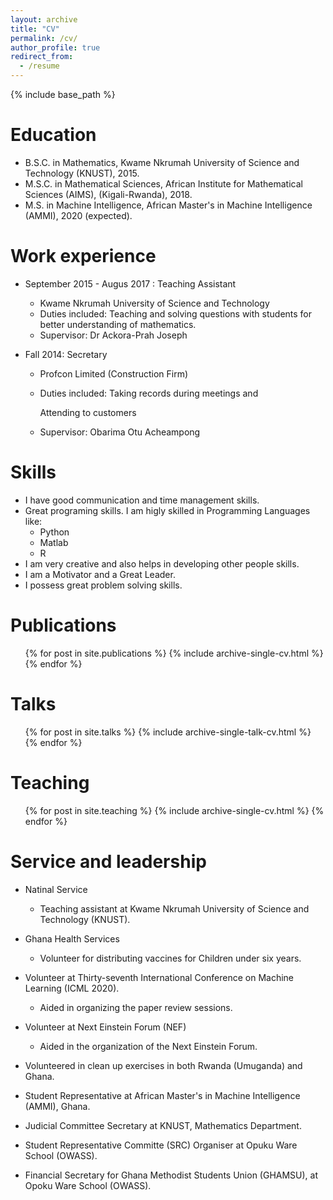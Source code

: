 ```yaml
---
layout: archive
title: "CV"
permalink: /cv/
author_profile: true
redirect_from:
  - /resume
---
```


{% include base_path %}

Education
======
* B.S.C. in Mathematics, Kwame Nkrumah University of Science and Technology (KNUST), 2015.
* M.S.C. in Mathematical Sciences, African Institute for Mathematical Sciences (AIMS),  (Kigali-Rwanda), 2018.
* M.S.    in Machine Intelligence, African Master's in Machine Intelligence (AMMI), 2020 (expected).

Work experience
======
* September 2015 - Augus 2017 : Teaching Assistant
  * Kwame Nkrumah University of Science and Technology 
  * Duties included: Teaching and solving questions with students for better understanding of mathematics.
  * Supervisor: Dr Ackora-Prah Joseph

* Fall 2014: Secretary
  * Profcon Limited (Construction Firm)
  * Duties included: Taking records during meetings and 
  
    Attending to customers
  * Supervisor: Obarima Otu Acheampong
  
Skills
======
* I  have good communication and time management skills. 
* Great programing skills. I am higly skilled in Programming Languages like:
  * Python
  * Matlab
  * R 
* I am very creative and also helps in developing other people skills.
* I am a Motivator and a Great Leader.
* I possess great problem solving skills.

Publications
======
  <ul>{% for post in site.publications %}
    {% include archive-single-cv.html %}
  {% endfor %}</ul>
  
Talks
======
  <ul>{% for post in site.talks %}
    {% include archive-single-talk-cv.html %}
  {% endfor %}</ul>
  
Teaching
======
  <ul>{% for post in site.teaching %}
    {% include archive-single-cv.html %}
  {% endfor %}</ul>
  
Service and leadership
======
* Natinal Service

  * Teaching assistant at Kwame Nkrumah University of Science and Technology (KNUST).

* Ghana Health Services

  * Volunteer for distributing vaccines for Children under six years.
  
* Volunteer at Thirty-seventh International Conference on Machine Learning (ICML 2020).
  
  * Aided in organizing the paper review sessions.

* Volunteer at Next Einstein Forum (NEF)

  * Aided in the organization of the Next Einstein Forum.
  
* Volunteered in clean up exercises  in both Rwanda (Umuganda)  and Ghana.

* Student Representative  at African Master's in Machine Intelligence (AMMI), Ghana.

* Judicial Committee Secretary at KNUST, Mathematics Department.

* Student Representative Committe (SRC) Organiser at Opuku Ware School (OWASS).

* Financial Secretary for Ghana Methodist Students Union (GHAMSU), at Opoku Ware School (OWASS).

